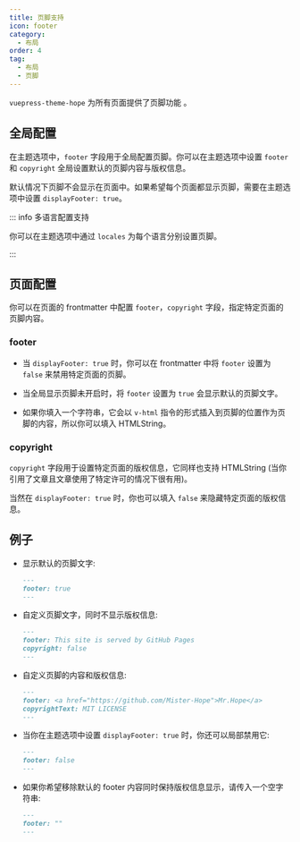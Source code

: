 ```yaml
---
title: 页脚支持
icon: footer
category:
  - 布局
order: 4
tag:
  - 布局
  - 页脚
---
```


`vuepress-theme-hope` 为所有页面提供了页脚功能 <Badge text="支持页面配置" />。

<!-- more -->

## 全局配置

在主题选项中，`footer` 字段用于全局配置页脚。你可以在主题选项中设置 `footer` 和 `copyright` 全局设置默认的页脚内容与版权信息。

默认情况下页脚不会显示在页面中。如果希望每个页面都显示页脚，需要在主题选项中设置 `displayFooter: true`。

::: info 多语言配置支持

你可以在主题选项中通过 `locales` 为每个语言分别设置页脚。

:::

## 页面配置

你可以在页面的 frontmatter 中配置 `footer`，`copyright` 字段，指定特定页面的页脚内容。

### footer

- 当 `displayFooter: true` 时，你可以在 frontmatter 中将 `footer` 设置为 `false` 来禁用特定页面的页脚。

- 当全局显示页脚未开启时，将 `footer` 设置为 `true` 会显示默认的页脚文字。

- 如果你填入一个字符串，它会以 `v-html` 指令的形式插入到页脚的位置作为页脚的内容，所以你可以填入 HTMLString。

### copyright

`copyright` 字段用于设置特定页面的版权信息，它同样也支持 HTMLString (当你引用了文章且文章使用了特定许可的情况下很有用)。

当然在 `displayFooter: true` 时，你也可以填入 `false` 来隐藏特定页面的版权信息。

## 例子

- 显示默认的页脚文字:

  ```md
  ---
  footer: true
  ---
  ```

- 自定义页脚文字，同时不显示版权信息:

  ```md
  ---
  footer: This site is served by GitHub Pages
  copyright: false
  ---
  ```

- 自定义页脚的内容和版权信息:

  ```md
  ---
  footer: <a href="https://github.com/Mister-Hope">Mr.Hope</a>
  copyrightText: MIT LICENSE
  ---
  ```

- 当你在主题选项中设置 `displayFooter: true` 时，你还可以局部禁用它:

  ```md
  ---
  footer: false
  ---
  ```

- 如果你希望移除默认的 footer 内容同时保持版权信息显示，请传入一个空字符串:

  ```md
  ---
  footer: ""
  ---
  ```

